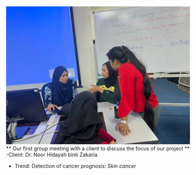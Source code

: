 ![Alt text](
https://github.com/NiesHW/SECB3203_P4B/blob/41270d9bdcf4dee3f012f73735c10d3c1be42c7c/Group_Project/Group_2/Task_1/first_meeting_with_client.jpg)
** Our first group meeting with a client to discuss the focus of our project **
-Client: Dr. Noor Hidayah binti Zakaria
- Trend: Detection of cancer prognosis: *Skin cancer*



